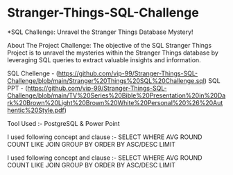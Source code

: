 # Stranger-Things-SQL-Challenge


*SQL Challenge: Unravel the Stranger Things Database Mystery!

About The Project Challenge:
The objective of the SQL Stranger Things Project is to unravel the mysteries within the Stranger Things database by leveraging SQL queries to extract valuable insights and information.

SQL Chellenge - (https://github.com/vip-99/Stranger-Things-SQL-Challenge/blob/main/Stranger%20Things%20SQL%20Challenge.sql)
SQL PPT       -  (https://github.com/vip-99/Stranger-Things-SQL-Challenge/blob/main/TV%20Series%20Bible%20Presentation%20in%20Dark%20Brown%20Light%20Brown%20White%20Personal%20%26%20Authentic%20Style.pdf)  


Tool Used :- PostgreSQL & Power Point






I used following concept and clause :-
SELECT
WHERE
AVG
ROUND
COUNT
LIKE
JOIN
GROUP BY
ORDER BY ASC/DESC
LIMIT









I used following concept and clause :-
SELECT
WHERE
AVG
ROUND
COUNT
LIKE
JOIN
GROUP BY
ORDER BY ASC/DESC
LIMIT



